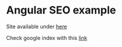 # Angular SEO example

Site available under [here](https://angular-seo.now.sh)

Check google index with this [link](https://www.google.com/search?q=site%3Aangular-seo.now.sh)
